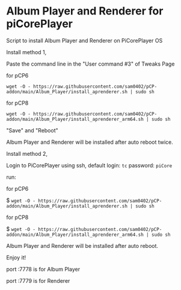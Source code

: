 # Album Player and Renderer for piCorePlayer

Script to install Album Player and Renderer on PiCorePlayer OS

Install method 1,

Paste the command line in the "User command #3" of Tweaks Page 

for pCP6

`wget -O - https://raw.githubusercontent.com/sam0402/pCP-addon/main/Album_Player/install_aprenderer.sh | sudo sh`

for pCP8

`wget -O - https://raw.githubusercontent.com/sam0402/pCP-addon/main/Album_Player/install_aprenderer_arm64.sh | sudo sh`

"Save" and "Reboot"

Album Player and Renderer will be installed after auto reboot twice.

Install method 2,

Login to PiCorePlayer using ssh, default login: `tc` password: `piCore`

run:

for pCP6

$ `wget -O - https://raw.githubusercontent.com/sam0402/pCP-addon/main/Album_Player/install_aprenderer.sh | sudo sh`

for pCP8

$ `wget -O - https://raw.githubusercontent.com/sam0402/pCP-addon/main/Album_Player/install_aprenderer_arm64.sh | sudo sh`

Album Player and Renderer will be installed after auto reboot.

Enjoy it!

port :7778 is for Album Player

port :7779 is for Renderer


